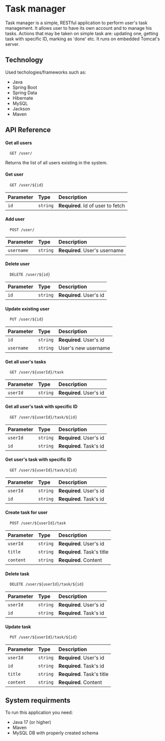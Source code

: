 
# Task manager

Task manager is a simple, RESTful application to perform user's task management. It allows user to have its own account and to manage his tasks. Actions that may be taken on simple task are: updating one, getting task with specific ID, marking as 'done' etc. It runs on embedded Tomcat's server.

## Technology
Used techologies/frameworks such as:
* Java
* Spring Boot
* Spring Data
* Hibernate
* MySQL
* Jackson
* Maven

## API Reference

#### Get all users

```http
  GET /user/
```
Returns the list of all users existing in the system.

#### Get user

```http
  GET /user/${id}
```

| Parameter | Type     | Description                       |
| :-------- | :------- | :-------------------------------- |
| `id`      | `string` | **Required**. Id of user to fetch |

#### Add user

```http
  POST /user/
```

| Parameter | Type     | Description                       |
| :-------- | :------- | :-------------------------------- |
| `username`      | `string` | **Required**. User's username |

#### Delete user

```http
  DELETE /user/${id}
```

| Parameter | Type     | Description                       |
| :-------- | :------- | :-------------------------------- |
| `id`      | `string` | **Required**. User's id |

#### Update existing user

```http
  PUT /user/${id}
```

| Parameter | Type     | Description                       |
| :-------- | :------- | :-------------------------------- |
| `id`      | `string` | **Required**. User's id |
| `username`      | `string` | User's new username |

#### Get all user's tasks

```http
  GET /user/${userId}/task
```

| Parameter | Type     | Description                       |
| :-------- | :------- | :-------------------------------- |
| `userId`      | `string` | **Required**. User's id |

#### Get all user's task with specific ID

```http
  GET /user/${userId}/task/${id}
```

| Parameter | Type     | Description                       |
| :-------- | :------- | :-------------------------------- |
| `userId`      | `string` | **Required**. User's id |
| `id`      | `string` | **Required**. Task's id |

#### Get user's task with specific ID

```http
  GET /user/${userId}/task/${id}
```

| Parameter | Type     | Description                       |
| :-------- | :------- | :-------------------------------- |
| `userId`      | `string` | **Required**. User's id |
| `id`      | `string` | **Required**. Task's id |

#### Create task for user

```http
  POST /user/${userId}/task
```

| Parameter | Type     | Description                       |
| :-------- | :------- | :-------------------------------- |
| `userId`      | `string` | **Required**. User's id |
| `title`      | `string` | **Required**. Task's title |
| `content`      | `string` | **Required**. Content |

#### Delete task

```http
  DELETE /user/${userId}/task/${id}
```

| Parameter | Type     | Description                       |
| :-------- | :------- | :-------------------------------- |
| `userId`      | `string` | **Required**. User's id |
| `id`      | `string` | **Required**. Task's id |

#### Update task

```http
  PUT /user/${userId}/task/${id}
```

| Parameter | Type     | Description                       |
| :-------- | :------- | :-------------------------------- |
| `userId`      | `string` | **Required**. User's id |
| `id`      | `string` | **Required**. Task's id |
| `title`      | `string` | **Required**. Task's title |
| `content`      | `string` | **Required**. Content |

## System requirments

To run this application you need:

* Java 17 (or higher)
* Maven
* MySQL DB with properly created schema
